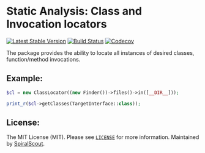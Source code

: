 Static Analysis: Class and Invocation locators
================================
[![Latest Stable Version](https://poser.pugx.org/spiral/tokenizer/version)](https://packagist.org/packages/spiral/tokenizer)
[![Build Status](https://travis-ci.org/spiral/tokenizer.svg?branch=master)](https://travis-ci.org/spiral/tokenizer)
[![Codecov](https://codecov.io/gh/spiral/tokenizer/branch/master/graph/badge.svg)](https://codecov.io/gh/spiral/tokenizer/)

The package provides the ability to locate all instances of desired classes, function/method invocations.

Example:
--------
```php
$cl = new ClassLocator((new Finder())->files()->in([__DIR__]));

print_r($cl->getClasses(TargetInterface::class));
```

License:
--------
The MIT License (MIT). Please see [`LICENSE`](./LICENSE) for more information. Maintained by [SpiralScout](https://spiralscout.com).